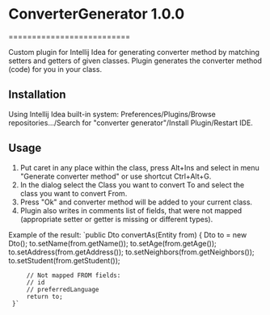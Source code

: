 # ConverterGenerator 1.0.0
==========================

Custom plugin for Intellij Idea for generating converter method by matching setters and getters of given classes.
Plugin generates the converter method (code) for you in your class.

Installation
------------
Using Intellij Idea built-in system:
  Preferences/Plugins/Browse repositories.../Search for "converter generator"/Install Plugin/Restart IDE.

Usage
------------
1. Put caret in any place within the class, press Alt+Ins and select in menu "Generate converter method" or use shortcut Ctrl+Alt+G.
2. In the dialog select the Class you want to convert To and select the class you want to convert From.
3. Press "Ok" and converter method will be added to your current class.
4. Plugin also writes in comments list of fields, that were not mapped (appropriate setter or getter is missing or different types).

Example of the result:
    `public Dto convertAs(Entity from) {
         Dto to = new Dto();
         to.setName(from.getName());
         to.setAge(from.getAge());
         to.setAddress(from.getAddress());
         to.setNeighbors(from.getNeighbors());
         to.setStudent(from.getStudent());

         // Not mapped FROM fields:
         // id
         // preferredLanguage
         return to;
     }`
